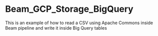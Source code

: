# Beam_GCP_Storage_BigQuery
This is an example of how to read a CSV using Apache Commons inside Beam pipeline and write it inside Big Query tables
